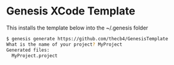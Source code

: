 # Genesis XCode Template

This installs the template below into the ~/.genesis folder

```sh
$ genesis generate https://github.com/thecb4/GenesisTemplate
What is the name of your project? MyProject
Generated files:
  MyProject.project
```
